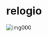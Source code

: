 # relogio
![img000](https://github.com/IZUKUONE/relogio/assets/90990711/b06ec37a-01bc-444e-9ea3-14405660335f)
